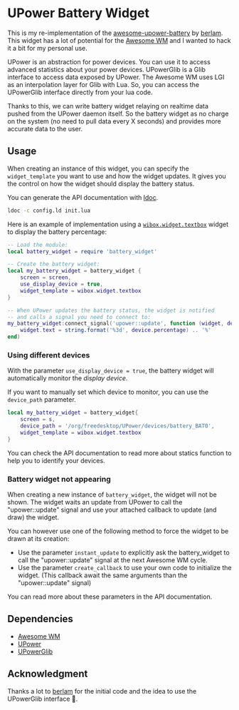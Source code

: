 # UPower Battery Widget

This is my re-implementation of the [awesome-upower-battery][awesome-upower-battery-repository] by [berlam][berlam]. This widget has a lot of potential for the [Awesome WM][AwesomeWM] and I wanted to hack it a bit for my personal use.

UPower is an abstraction for power devices. You can use it to access advanced statistics about your power devices.
UPowerGlib is a Glib interface to access data exposed by UPower.
The Awesome WM uses LGI as an interpolation layer for Glib with Lua. So, you can access the UPowerGlib interface directly from your lua code.

Thanks to this, we can write battery widget relaying on realtime data pushed from the UPower daemon itself. So the battery widget as no charge on the system (no need to pull data every X seconds) and provides more accurate data to the user.

## Usage

When creating an instance of this widget, you can specify the `widget_template` you want to use and how the widget updates. It gives you the control on how the widget should display the battery status.

You can generate the API documentation with [ldoc][ldoc].

```sh
ldoc -c config.ld init.lua
```

Here is an example of implementation using a [`wibox.widget.textbox`][awesome-api-wibox.widget.textbox] widget to display the battery percentage:

```lua
-- Load the module:
local battery_widget = require 'battery_widget'

-- Create the battery widget:
local my_battery_widget = battery_widget {
    screen = screen,
    use_display_device = true,
    widget_template = wibox.widget.textbox
}

-- When UPower updates the battery status, the widget is notified
-- and calls a signal you need to connect to:
my_battery_widget:connect_signal('upower::update', function (widget, device)
    widget.text = string.format('%3d', device.percentage) .. '%'
end)
```

### Using different devices

With the parameter `use_display_device = true`, the battery widget will automatically monitor the _display device_.

If you want to manually set which device to monitor, you can use the `device_path` parameter.

```lua
local my_battery_widget = battery_widget{
    screen = s,
    device_path = '/org/freedesktop/UPower/devices/battery_BAT0',
    widget_template = wibox.widget.textbox
}
```

You can check the API documentation to read more about statics function to help you to identify your devices.

### Battery widget not appearing

When creating a new instance of `battery_widget`, the widget will not be shown. The widget waits an update from UPower to call the "upower::update" signal and use your attached callback to update (and draw) the widget.

You can however use one of the following method to force the widget to be drawn at its creation:

* Use the parameter `instant_update` to explicitly ask the battery_widget to call the "upower::update" signal at the next Awesome WM cycle.
* Use the parameter `create_callback` to use your own code to initialize the widget. (This callback await the same arguments than the "upower::update" signal)

You can read more about these parameters in the API documentation.

## Dependencies

* [Awesome WM][AwesomeWM]
* [UPower][UPower]
* [UPowerGlib][UPowerGlib]

## Acknowledgment

Thanks a lot to [berlam][berlam] for the initial code and the idea to use the UPowerGlib interface 🚀.

[awesome-upower-battery-repository]: https://github.com/berlam/awesome-upower-battery
[berlam]: https://github.com/berlam
[AwesomeWM]: https://awesomewm.org/
[awesome-api-wibox.widget.textbox]: https://awesomewm.org/apidoc/widgets/wibox.widget.textbox.html
[UPower]: https://upower.freedesktop.org/
[UPowerGlib]: https://lazka.github.io/pgi-docs/UPowerGlib-1.0/index.html
[ldoc]: https://stevedonovan.github.io/ldoc/
